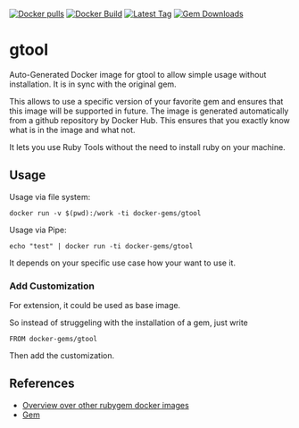 [![Docker pulls](https://img.shields.io/docker/pulls/rubygem/gtool.svg)](https://hub.docker.com/r/rubygem/gtool/)
[![Docker Build](https://img.shields.io/docker/automated/rubygem/gtool.svg)](https://hub.docker.com/r/rubygem/gtool/)
[![Latest Tag](https://img.shields.io/github/tag/docker-rubygem/gtool.svg)](https://hub.docker.com/r/rubygem/gtool/)
[![Gem Downloads](https://img.shields.io/gem/dt/gtool.svg)](https://rubygems.org/gems/gtool/)
# gtool

Auto-Generated Docker image for gtool to allow simple usage without installation.
It is in sync with the original gem.

This allows to use a specific version of your favorite gem and ensures that this image will be supported in future.
The image is generated automatically from a github repository by Docker Hub.
This ensures that you exactly know what is in the image and what not.

It lets you use Ruby Tools without the need to install ruby on your machine.

## Usage

Usage via file system:

`docker run -v $(pwd):/work -ti docker-gems/gtool`

Usage via Pipe:

`echo "test" | docker run -ti docker-gems/gtool`

It depends on your specific use case how your want to use it.

### Add Customization

For extension, it could be used as base image.

So instead of struggeling with the installation of a gem, just write

`FROM docker-gems/gtool`

Then add the customization.

## References

 - [Overview over other rubygem docker images](https://github.com/thinkbot/docker-rubygem)
 - [Gem](https://rubygems.org/gems/gtool/)
